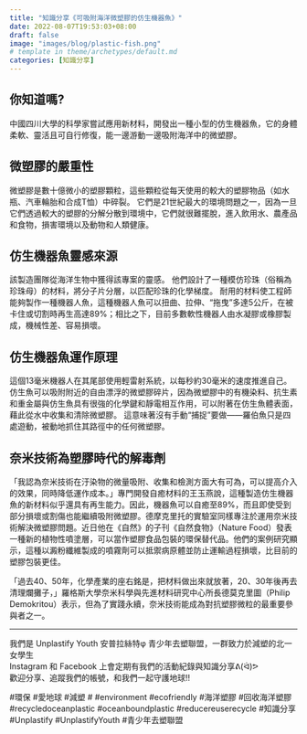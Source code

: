 ```yaml
---
title: "知識分享《可吸附海洋微塑膠的仿生機器魚》"
date: 2022-08-07T19:53:03+08:00
draft: false
image: "images/blog/plastic-fish.png"
# template in theme/archetypes/default.md
categories: [知識分享]
---
```

## 你知道嗎?
中國四川大學的科學家嘗試應用新材料，開發出一種小型的仿生機器魚，它的身體柔軟、靈活且可自行修復，能一邊游動一邊吸附海洋中的微塑膠。

## 微塑膠的嚴重性
微塑膠是數十億微小的塑膠顆粒，這些顆粒從每天使用的較大的塑膠物品（如水瓶、汽車輪胎和合成T恤）中碎裂。 它們是21世紀最大的環境問題之一，因為一旦它們透過較大的塑膠的分解分散到環境中，它們就很難擺脫，進入飲用水、農產品和食物，損害環境以及動物和人類健康。

## 仿生機器魚靈感來源
該製造團隊從海洋生物中獲得該專案的靈感。 他們設計了一種模仿珍珠（俗稱為珍珠母）的材料，將分子片分層，以匹配珍珠的化學梯度。 耐用的材料使工程師能夠製作一種機器人魚，這種機器人魚可以扭曲、拉伸、“拖曳”多達5公斤，在被卡住或切割時再生高達89%；相比之下，目前多數軟性機器人由水凝膠或橡膠製成，機械性差、容易損壞。

## 仿生機器魚運作原理
這個13毫米機器人在其尾部使用輕雷射系統，以每秒約30毫米的速度推進自己。 仿生魚可以吸附附近的自由漂浮的微塑膠碎片，因為微塑膠中的有機染料、抗生素和重金屬與仿生魚具有很強的化學鍵和靜電相互作用，可以附著在仿生魚體表面，藉此從水中收集和清除微塑膠。 這意味著沒有手動“捕捉”要做——羅伯魚只是四處遊動，被動地抓住其路徑中的任何微塑膠。

## 奈米技術為塑膠時代的解毒劑
「我認為奈米技術在汙染物的微量吸附、收集和檢測方面大有可為，可以提高介入的效果，同時降低運作成本。」專門開發自癒材料的王玉燕說，這種製造仿生機器魚的新材料似乎還具有再生能力。因此，機器魚可以自癒至89%，而且即使受到部分損壞或割傷也能繼續吸附微塑膠。德摩克里托的實驗室同樣專注於運用奈米技術解決微塑膠問題。近日他在《自然》的子刊《自然食物》（Nature Food）發表一種新的植物性噴塗層，可以當作塑膠食品包裝的環保替代品。他們的案例研究顯示，這種以澱粉纖維製成的噴霧劑可以抵禦病原體並防止運輸過程損壞，比目前的塑膠包裝更佳。

「過去40、50年，化學產業的座右銘是，把材料做出來就放著，20、30年後再去清理爛攤子，」羅格斯大學奈米科學與先進材料研究中心所長德莫克里圖（Philip Demokritou）表示，但為了實踐永續，奈米技術能成為對抗塑膠微粒的最重要參與者之一。
<hr>
我們是 Unplastify Youth 安普拉絲特φ 青少年去塑聯盟，一群致力於減塑的北一女學生<br>
Instagram 和 Facebook 上會定期有我們的活動紀錄與知識分享ᕕ(ᐛ)ᕗ<br>
歡迎分享、追蹤我們的帳號，和我們一起守護地球!!


#環保 #愛地球 #減塑 # #environment #ecofriendly #海洋塑膠 #回收海洋塑膠 #recycledoceanplastic #oceanboundplastic #reducereuserecycle #知識分享 #Unplastify #UnplastifyYouth #青少年去塑聯盟